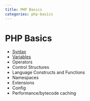 ```yaml
---
title: PHP Basics
categories: php-basics
---
```



# PHP Basics

* [Syntax](syntax.md)
* [Variables](variables.md)
* Operators
* Control Structures
* Language Constructs and Functions
* Namespaces 
* Extensions
* Config
* Performance/bytecode caching
